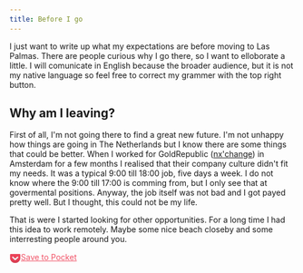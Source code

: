 ```yaml
---
title: Before I go
---
```


I just want to write up what my expectations are before moving to Las Palmas. There are people curious why I go there, so I want to elloborate a little. I will comunicate in English because the broader audience, but it is not my native language so feel free to correct my grammer with the top right button.


## Why am I leaving?

First of all, I'm not going there to find a great new future. I'm not unhappy how things are going in The Netherlands but I know there are some things that could be better. When I worked for GoldRepublic ([nx'change](https://www.nxchange.com/)) in Amsterdam for a few months I realised that their company culture didn't fit my needs. It was a typical 9:00 till 18:00 job, five days a week. I do not know where the 9:00 till 17:00 is comming from, but I only see that at govermental positions. Anyway, the job itself was not bad and I got payed pretty well. But I thought, this could not be my life.

That is were I started looking for other opportunities. For a long time I had this idea to work remotely. Maybe some nice beach closeby and some interresting people around you.

<a style="color: rgba(239, 64, 86, 0.9); line-height: 20px;" href="https://getpocket.com/edit?url=https://laspalmas.adriaan.io/2016/03/13/before-i-go.html"><img src="/images/image.png" style="width: 20px; height: 20px; vertical-align: middle; border: 0; margin: 0;" alt="Pocket icon">Save to Pocket</a>
